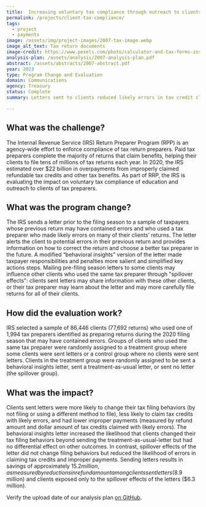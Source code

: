 ```yaml
---
title:  Increasing voluntary tax compliance through outreach to clients of return preparers
permalink: /projects/client-tax-compliance/
tags: 
  - project  
  - payments
image: /assets/img/project-images/2007-tax-image.webp 
image_alt_text: Tax return documents
image-credit: https://www.pexels.com/photo/calculator-and-tax-forms-inside-the-clear-envelope-6863518/
analysis-plan: /assets/analysis/2007-analysis-plan.pdf
abstract: /assets/abstracts/2007-abstract.pdf
year: 2023  
type: Program Change and Evaluation
domain: Communications
agency: Treasury
status: Complete
summary: Letters sent to clients reduced likely errors in tax credit claims

---
```

## What was the challenge?
The Internal Revenue Service (IRS) Return Preparer Program (RPP) is an agency-wide effort to enforce compliance of tax return preparers. Paid tax preparers complete the majority of returns that claim benefits, helping their clients to file tens of millions of tax returns each year. In 2020, the IRS estimated over $22 billion in overpayments from improperly claimed refundable tax credits and other tax benefits. As part of RRP, the IRS is evaluating the impact on voluntary tax compliance of education and outreach to clients of tax preparers.

## What was the program change?
The IRS sends a letter prior to the filing season to a sample of taxpayers whose previous return may have contained errors and who used a tax preparer who made likely errors on many of their clients’ returns. The letter alerts the client to potential errors in their previous return and provides information on how to correct the return and choose a better tax preparer in the future. A modified “behavioral insights” version of the letter made taxpayer responsibilities and penalties more salient and simplified key actions steps. Mailing pre-filing season letters to some clients may influence other clients who used the same tax preparer through "spillover effects": clients sent letters may share information with these other clients, or their tax preparer may learn about the letter and may more carefully file returns for all of their clients.

## How did the evaluation work?
IRS selected a sample of 86,446 clients (77,692 returns) who used one of 1,994 tax preparers identified as preparing returns during the 2020 filing season that may have contained errors. Groups of clients who used the same tax preparer were randomly assigned to a treatment group where some clients were sent letters or a control group where no clients were sent letters. Clients in the treatment group were randomly assigned to be sent a behavioral insights letter, sent a treatment-as-usual letter, or sent no letter (the spillover group). 

## What was the impact?
Clients sent letters were more likely to change their tax filing behaviors (by not filing or using a different method to file), less likely to claim tax credits with likely errors, and had lower improper payments (measured by refund amount and dollar amount of tax credits claimed with likely errors). The behavioral insights letter increased the likelihood that clients changed their tax filing behaviors beyond sending the treatment-as-usual-letter but had no differential effect on other outcomes. In contrast, spillover effects of the letter did not change filing behaviors but reduced the likelihood of errors in claiming tax credits and improper payments. Sending letters results in savings of approximately $15.2 million, as measured by reductions in refund amount among clients sent letters ($8.9 million) and clients exposed only to the spillover effects of the letters ($6.3 million).

Verify the upload date of our analysis plan <a href="https://github.com/gsa-oes/office-of-evaluation-sciences/commits/master/assets/analysis/2007-analysis-plan.pdf">on GitHub</a>.
